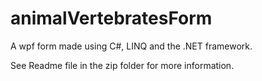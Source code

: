# animalVertebratesForm

A wpf form made using C#, LINQ and the .NET framework.

See Readme file in the zip folder for more information.

